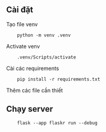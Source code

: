 ## Cài đặt
Tạo file venv
```
    python -m venv .venv
```

Activate venv
```
    .venv/Scripts/activate
```

Cài các requirements
``` 
    pip install -r requirements.txt
```

Thêm các file cần thiết


## Chạy server
```
    flask --app flaskr run --debug
```
